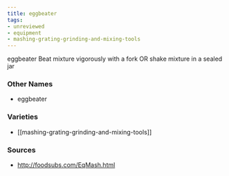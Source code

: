 ```yaml
---
title: eggbeater
tags:
- unreviewed
- equipment
- mashing-grating-grinding-and-mixing-tools
---
```

eggbeater Beat mixture vigorously with a fork OR shake mixture in a sealed jar

### Other Names

* eggbeater

### Varieties

* [[mashing-grating-grinding-and-mixing-tools]]

### Sources
* http://foodsubs.com/EqMash.html
